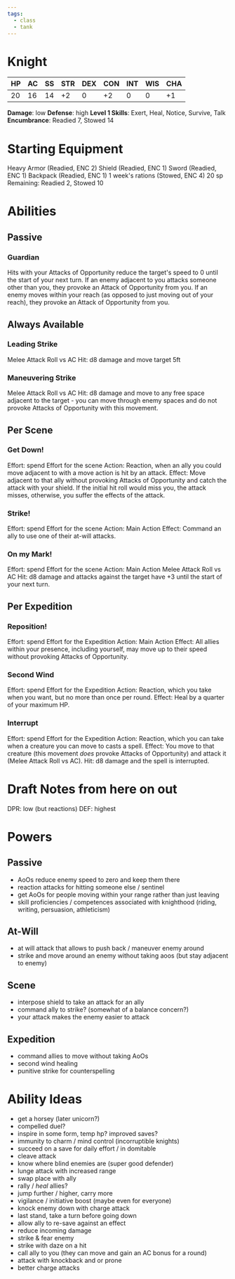```yaml
---
tags:
  - class
  - tank
---
```

# Knight
| HP | AC | SS | STR | DEX | CON | INT | WIS | CHA |
|----|----|----|-----|-----|-----|-----|-----|-----|
|20  |16  |14  |+2   |0    |+2   |0    |0    |+1   |
**Damage**: low
**Defense**: high
**Level 1 Skills**: Exert, Heal, Notice, Survive, Talk
**Encumbrance**: Readied 7, Stowed 14

# Starting Equipment
Heavy Armor (Readied, ENC 2)
Shield (Readied, ENC 1)
Sword (Readied, ENC 1)
Backpack (Readied, ENC 1)
1 week's rations (Stowed, ENC 4)
20 sp
Remaining: Readied 2, Stowed 10

# Abilities
## Passive
### Guardian
Hits with your Attacks of Opportunity reduce the target's speed to 0 until the start of your next turn.
If an enemy adjacent to you attacks someone other than you, they provoke an Attack of Opportunity from you.
If an enemy moves within your reach (as opposed to just moving out of your reach), they provoke an Attack of Opportunity from you.

## Always Available
### Leading Strike
Melee Attack Roll vs AC
Hit: d8 damage and move target 5ft
### Maneuvering Strike
Melee Attack Roll vs AC
Hit: d8 damage and move to any free space adjacent to the target - you can move through enemy spaces and do not provoke Attacks of Opportunity with this movement. 

## Per Scene
### Get Down!
Effort: spend Effort for the scene
Action: Reaction, when an ally you could move adjacent to with a move action is hit by an attack.
Effect: Move adjacent to that ally without provoking Attacks of Opportunity and catch the attack with your shield. If the initial hit roll would miss you, the attack misses, otherwise, you suffer the effects of the attack.  
### Strike!
Effort: spend Effort for the scene
Action: Main Action
Effect: Command an ally to use one of their at-will attacks.
### On my Mark!
Effort: spend Effort for the scene
Action: Main Action
Melee Attack Roll vs AC
Hit: d8 damage and attacks against the target have +3 until the start of your next turn.

## Per Expedition
### Reposition!
Effort: spend Effort for the Expedition
Action: Main Action
Effect: All allies within your presence, including yourself, may move up to their speed without provoking Attacks of Opportunity.
### Second Wind
Effort: spend Effort for the Expedition
Action: Reaction, which you take when you want, but no more than once per round.
Effect: Heal by a quarter of your maximum HP.
### Interrupt
Effort: spend Effort for the Expedition
Action: Reaction, which you can take when a creature you can move to casts a spell.
Effect: You move to that creature (this movement *does* provoke Attacks of Opportunity) and attack it (Melee Attack Roll vs AC).
Hit: d8 damage and the spell is interrupted.


# Draft Notes from here on out

DPR: low (but reactions)
DEF: highest
# Powers
## Passive
- AoOs reduce enemy speed to zero and keep them there
- reaction attacks for hitting someone else / sentinel
- get AoOs for people moving within your range rather than just leaving
- skill proficiencies / competences associated with knighthood (riding, writing, persuasion, athleticism)
## At-Will
- at will attack that allows to push back / maneuver enemy around
- strike and move around an enemy without taking aoos (but stay adjacent to enemy)
## Scene
- interpose shield to take an attack for an ally
- command ally to strike? (somewhat of a balance concern?)
- your attack makes the enemy easier to attack
## Expedition
- command allies to move without taking AoOs
- second wind healing
- punitive strike for counterspelling
# Ability Ideas
- get a horsey (later unicorn?)
- compelled duel?
- inspire in some form, temp hp? improved saves?
- immunity to charm / mind control (incorruptible knights)
- succeed on a save for daily effort / in domitable
- cleave attack
- know where blind enemies are (super good defender)
- lunge attack with increased range
- swap place with ally
- rally / *heal* allies?
- jump further / higher, carry more
- vigilance / initiative boost (maybe even for everyone)
- knock enemy down with charge attack
- last stand, take a turn before going down
- allow ally to re-save against an effect
- reduce incoming damage
- strike & fear enemy
- strike with daze on  a hit
- call ally to you (they can move and gain an AC bonus for a round)
- attack with knockback and or prone
- better charge attacks